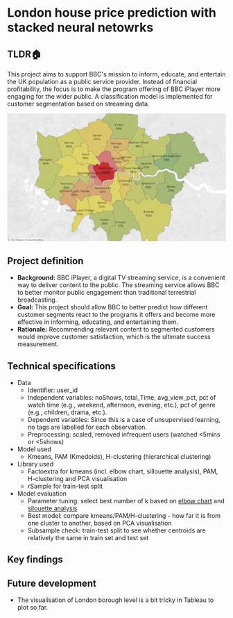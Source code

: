 # London house price prediction with stacked neural netowrks

## **TLDR**:house:	 
This project aims to support BBC's mission to inform, educate, and entertain the UK population as a public service provider. Instead of financial profitability, the focus is to make the program offering of BBC iPlayer more engaging for the wider public. A classification model is implemented for customer segmentation based on streaming data. 
<p align="center">
  <img src="picture/average house price.png" width = 700/>
</p>

## Project definition
- **Background:**  BBC iPlayer, a digital TV streaming service, is a convenient way to deliver content to the public. The streaming service allows BBC to better monitor public engagement than traditional terrestrial broadcasting. 
- **Goal:**  This project should allow BBC to better predict how different customer segments react to the programs it offers and become more effective in informing, educating, and entertaining them.
- **Rationale:**  Recommending relevant content to segmented customers would improve customer satisfaction, which is the ultimate success measurement.  

## Technical specifications
- Data
  - Identifier: user_id
  - Independent variables: noShows, total_Time, avg_view_pct, pct of watch time (e.g., weekend, afternoon, evening, etc.), pct of genre (e.g., children, drama, etc.).
  - Dependent variables: Since this is a case of unsupervised learning, no tags are labelled for each observation.
  - Preprocessing: scaled, removed infrequent users (watched <5mins or <5shows)
- Model used 
  - Kmeans, PAM (Kmedoids), H-clustering (hierarchical clustering)
- Library used 
  - Factoextra for kmeans (incl. elbow chart, sillouette analysis), PAM, H-clustering and PCA visualisation
  - rSample for train-test split
- Model evaluation
  - Parameter tuning: select best number of k based on [elbow chart](https://www.analyticsvidhya.com/blog/2021/01/in-depth-intuition-of-k-means-clustering-algorithm-in-machine-learning/#:~:text=Elbow%20Method,-In%20the%20Elbow&text=WCSS%20is%20the%20sum%20of,is%20largest%20when%20K%20%3D%201.) and [silouette analysis](https://scikit-learn.org/stable/auto_examples/cluster/plot_kmeans_silhouette_analysis.html) 
  - Best model: compare kmeans/PAM/H-clustering - how far it is from one cluster to another, based on PCA visualisation 
  - Subsample check: train-test split to see whether centroids are relatively the same in train set and test set

## Key findings


## Future development
- The visualisation of London borough level is a bit tricky in Tableau to plot so far.
